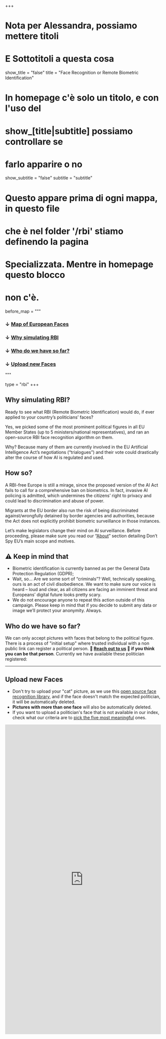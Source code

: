 +++

# Nota per Alessandra, possiamo mettere titoli
# E Sottotitoli a questa cosa
show_title = "false"
title = "Face Recognition or Remote Biometric Identification"

# In homepage c'è solo un titolo, e con l'uso del
# show_[title|subtitle] possiamo controllare se
# farlo apparire o no
show_subtitle = "false"
subtitle = "subtitle"

# Questo appare prima di ogni mappa, in questo file
# che è nel folder '/rbi' stiamo definendo la pagina
# Specializzata. Mentre in homepage questo blocco
# non c'è.
before_map = """
### ↓ [Map of European Faces](/rbi#euromap)
### ↓ [Why simulating RBI](/rbi/#why-simulating-rbi)
### ↓ [Who do we have so far?](/rbi/#who-do-we-have-so-far)
### ↓ [Upload new Faces](/rbi#nocoform)
"""

type = "rbi"
+++

<section id="why-simulating-rbi">

# Why simulating RBI?

Ready to see what RBI (Remote Biometric Identification) would do, if ever applied to your country’s politicians’ faces?

Yes, we picked some of the most prominent political figures in all EU Member States (up to 5 ministers/national representatives), and ran an open-source RBI face recognition algorithm on them.

Why? Because many of them are currently involved in the EU Artificial Intelligence Act’s negotiations (“trialogues”) and their vote could drastically alter the course of how AI is regulated and used.

# How so?

A RBI-free Europe is still a mirage, since the proposed version of the AI Act fails to call for a comprehensive ban on biometrics. In fact, invasive AI policing is admitted, which undermines the citizens’ right to privacy and could lead to discrimination and abuse of power.

Migrants at the EU border also run the risk of being discriminated against/wrongfully detained by border agencies and authorities, because the Act does not explicitly prohibit biometric surveillance in those instances.

Let’s make legislators change their mind on AI surveillance. Before proceeding, please make sure you read our “[About](/about)” section detailing Don’t Spy EU’s main scope and motives.

# ⚠ Keep in mind that

* Biometric identification is currently banned as per the General Data Protection Regulation (GDPR);
* Wait, so… Are we some sort of “criminals”? Well, technically speaking, ours is an act of civil disobedience. We want to make sure our voice is heard – loud and clear, as all citizens are facing an imminent threat and Europeans’ digital future looks pretty scary.
* We do not encourage anyone to repeat this action outside of this campaign. Please keep in mind that if you decide to submit any data or image we’ll protect your anonymity. Always.

# Who do we have so far?

We can only accept pictures with faces that belong to the political figure. There is a process of "initial setup" where trusted individual with a non public link can register a political person. **🙏 [Reach out to us](/about#contacts) 🙏 if you think you can be that person**. Currently we have available these politician registered:

<link rel="stylesheet" href="/css/figures.css">
<div class="grid-container" id="figures--list"></div>

</section>

---

<section id="nocoform">

# Upload new Faces

* Don't try to upload your "cat" picture, as we use this [open source face recognition library](//github.com/ageitgey/face_recognition), and if the face doesn't match the expected politician, it will be automatically deleted.
* **Pictures with more than one face** will also be automatically deleted.
* If you want to upload a politician's face that is not available in our index, check what our criteria are to [pick the five most meaningful](/blog/five-meaningful-figures/) ones.

<iframe class="nc-embed"
  src="https://db.dontspy.eu/dashboard/#/nc/form/bf2949c3-56f3-4574-8d44-13b90551a995?embed"
  frameborder="0"
  width="100%"
  height="1000"
  style="background: transparent"></iframe>

</section>

<script src="/js/lodash.min.js"></script>
<script src="/js/shared.js"></script>
<script src="/js/figures.js"></script>
<script>
  document.addEventListener('DOMContentLoaded', loadPoliticalFigures);
</script>